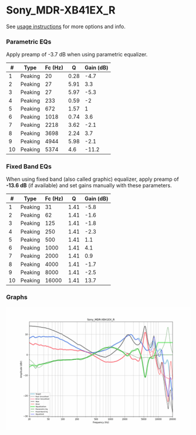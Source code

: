 # Sony_MDR-XB41EX_R
See [usage instructions](https://github.com/jaakkopasanen/AutoEq#usage) for more options and info.

### Parametric EQs
Apply preamp of -3.7 dB when using parametric equalizer.

|   # | Type    |   Fc (Hz) |    Q |   Gain (dB) |
|-----|---------|-----------|------|-------------|
|   1 | Peaking |        20 | 0.28 |        -4.7 |
|   2 | Peaking |        27 | 5.91 |         3.3 |
|   3 | Peaking |        27 | 5.97 |        -5.3 |
|   4 | Peaking |       233 | 0.59 |        -2   |
|   5 | Peaking |       672 | 1.57 |         1   |
|   6 | Peaking |      1018 | 0.74 |         3.6 |
|   7 | Peaking |      2218 | 3.62 |        -2.1 |
|   8 | Peaking |      3698 | 2.24 |         3.7 |
|   9 | Peaking |      4944 | 5.98 |        -2.1 |
|  10 | Peaking |      5374 | 4.6  |       -11.2 |

### Fixed Band EQs
When using fixed band (also called graphic) equalizer, apply preamp of **-13.6 dB** (if available) and set gains manually with these parameters.

|   # | Type    |   Fc (Hz) |    Q |   Gain (dB) |
|-----|---------|-----------|------|-------------|
|   1 | Peaking |        31 | 1.41 |        -5.8 |
|   2 | Peaking |        62 | 1.41 |        -1.6 |
|   3 | Peaking |       125 | 1.41 |        -1.8 |
|   4 | Peaking |       250 | 1.41 |        -2.3 |
|   5 | Peaking |       500 | 1.41 |         1.1 |
|   6 | Peaking |      1000 | 1.41 |         4.1 |
|   7 | Peaking |      2000 | 1.41 |         0.9 |
|   8 | Peaking |      4000 | 1.41 |        -1.7 |
|   9 | Peaking |      8000 | 1.41 |        -2.5 |
|  10 | Peaking |     16000 | 1.41 |        13.7 |

### Graphs
![](./Sony_MDR-XB41EX_R.png)
